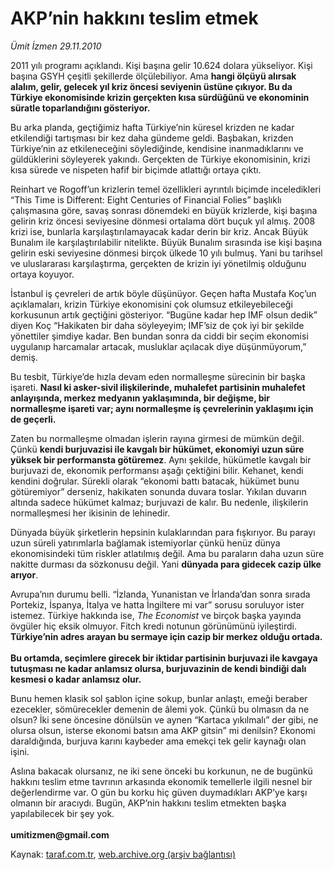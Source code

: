 # AKP’nin hakkını teslim etmek

*Ümit İzmen 29.11.2010*

<div class="yazi"><p>2011 yılı programı açıklandı. Kişi başına gelir 10.624 dolara yükseliyor. Kişi başına GSYH çeşitli şekillerde ölçülebiliyor. Ama <b>hangi ölçüyü alırsak alalım, gelir, gelecek yıl kriz öncesi seviyenin üstüne çıkıyor. Bu da Türkiye ekonomisinde krizin gerçekten kısa sürdüğünü ve ekonominin süratle toparlandığını gösteriyor.</b> </p>
<p>Bu arka planda, geçtiğimiz hafta Türkiye’nin küresel krizden ne kadar etkilendiği tartışması bir kez daha gündeme geldi. Başbakan, krizden Türkiye’nin az etkileneceğini söylediğinde, kendisine inanmadıklarını ve güldüklerini söyleyerek yakındı. Gerçekten de Türkiye ekonomisinin, krizi kısa sürede ve nispeten hafif bir biçimde atlattığı ortaya çıktı. </p>
<p>Reinhart ve Rogoff’un krizlerin temel özellikleri ayrıntılı biçimde inceledikleri “This Time is Different: Eight Centuries of Financial Folies” başlıklı çalışmasına göre, savaş sonrası dönemdeki en büyük krizlerde, kişi başına gelirin kriz öncesi seviyesine dönmesi ortalama dört buçuk yıl almış. 2008 krizi ise, bunlarla karşılaştırılamayacak kadar derin bir kriz. Ancak Büyük Bunalım ile karşılaştırılabilir nitelikte. Büyük Bunalım sırasında ise kişi başına gelirin eski seviyesine dönmesi birçok ülkede 10 yılı bulmuş. Yani bu tarihsel ve uluslararası karşılaştırma, gerçekten de krizin iyi yönetilmiş olduğunu ortaya koyuyor.</p>
<p>İstanbul iş çevreleri de artık böyle düşünüyor. Geçen hafta Mustafa Koç’un açıklamaları, krizin Türkiye ekonomisini çok olumsuz etkileyebileceği korkusunun artık geçtiğini gösteriyor. “Bugüne kadar hep IMF olsun dedik” diyen Koç “Hakikaten bir daha söyleyeyim; IMF’siz de çok iyi bir şekilde yönettiler şimdiye kadar. Ben bundan sonra da ciddi bir seçim ekonomisi uygulanıp harcamalar artacak, musluklar açılacak diye düşünmüyorum,” demiş. </p>
<p>Bu tesbit, Türkiye’de hızla devam eden normalleşme sürecinin bir başka işareti. <b>Nasıl ki asker-sivil ilişkilerinde, muhalefet partisinin muhalefet anlayışında, merkez medyanın yaklaşımında, bir değişme, bir normalleşme işareti var; aynı normalleşme iş çevrelerinin yaklaşımı için de geçerli.</b> </p>
<p>Zaten bu normalleşme olmadan işlerin rayına girmesi de mümkün değil. Çünkü <b>kendi burjuvazisi ile kavgalı bir hükümet, ekonomiyi uzun süre yüksek bir performansta götüremez</b>. Aynı şekilde, hükümetle kavgalı bir burjuvazi de, ekonomik performansı aşağı çektiğini bilir. Kehanet, kendi kendini doğrular. Sürekli olarak “ekonomi battı batacak, hükümet bunu götüremiyor” derseniz, hakikaten sonunda duvara toslar. Yıkılan duvarın altında sadece hükümet kalmaz; burjuvazi de kalır. Bu nedenle, ilişkilerin normalleşmesi her ikisinin de lehinedir. </p>
<p>Dünyada büyük şirketlerin hepsinin kulaklarından para fışkırıyor. Bu parayı uzun süreli yatırımlarla bağlamak istemiyorlar çünkü henüz dünya ekonomisindeki tüm riskler atlatılmış değil. Ama bu paraların daha uzun süre nakitte durması da sözkonusu değil. Yani <b>dünyada para gidecek cazip ülke arıyor</b>. </p>
<p>Avrupa’nın durumu belli. “İzlanda, Yunanistan ve İrlanda’dan sonra sırada Portekiz, İspanya, İtalya ve hatta İngiltere mi var” sorusu soruluyor ister istemez. Türkiye hakkında ise, <i>The Economist</i> ve birçok başka yayında övgüler hiç eksik olmuyor. Fitch kredi notunun görünümünü iyileştirdi. <b>Türkiye’nin adres arayan bu sermaye için cazip bir merkez olduğu ortada.<br/><br/></b><b>Bu ortamda, seçimlere girecek bir iktidar partisinin burjuvazi ile kavgaya tutuşması ne kadar anlamsız olursa, burjuvazinin de kendi bindiği dalı kesmesi o kadar anlamsız olur. </b></p>
<p>Bunu hemen klasik sol şablon içine sokup, bunlar anlaştı, emeği beraber ezecekler, sömürecekler demenin de âlemi yok. Çünkü bu olmasın da ne olsun? İki sene öncesine dönülsün ve aynen “Kartaca yıkılmalı” der gibi, ne olursa olsun, isterse ekonomi batsın ama AKP gitsin” mi denilsin? Ekonomi daraldığında, burjuva karını kaybeder ama emekçi tek gelir kaynağı olan işini. </p>
<p>Aslına bakacak olursanız, ne iki sene önceki bu korkunun, ne de bugünkü hakkını teslim etme tavrının arkasında ekonomik temellerle ilgili nesnel bir değerlendirme var. O gün bu korku hiç güven duymadıkları AKP’ye karşı olmanın bir aracıydı. Bugün, AKP’nin hakkını teslim etmekten başka yapılabilecek bir şey yok.<br/><br/><b>umitizmen@gmail.com</b></p></div>

Kaynak: [taraf.com.tr](m), [web.archive.org (arşiv bağlantısı)](http://web.archive.org/web/20101130081408/http://taraf.com.tr/umit-izmen/makale-akp-nin-hakkini-teslim-etmek.htm)
